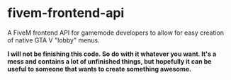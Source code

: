 # fivem-frontend-api
A FiveM frontend API for gamemode developers to allow for easy creation of native GTA V "lobby" menus.


**I will not be finishing this code. So do with it whatever you want. It's a mess and contains a lot of unfinished things, but hopefully it can be useful to someone that wants to create something awesome.**

